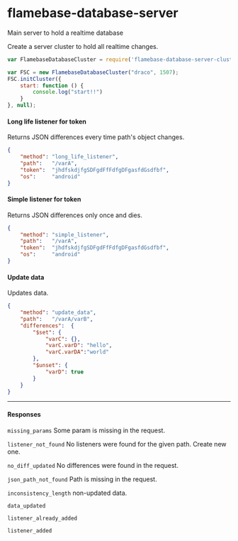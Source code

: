 # flamebase-database-server
Main server to hold a realtime database

Create a server cluster to hold all realtime changes.

```javascript
var FlamebaseDatabaseCluster = require('flamebase-database-server-cluster');

var FSC = new FlamebaseDatabaseCluster("draco", 1507);
FSC.initCluster({
    start: function () {
        console.log("start!!")
    }
}, null);
```


#### Long life listener for token

Returns JSON differences every time path's object changes.
```json
{
    "method": "long_life_listener",
    "path":   "/varA",
    "token":  "jhdfskdjfgSDFgdFfFdfgDFgasfdGsdfbf",
    "os":     "android"
}
```

#### Simple listener for token

Returns JSON differences only once and dies.
```json
{
    "method": "simple_listener",
    "path":   "/varA",
    "token":  "jhdfskdjfgSDFgdFfFdfgDFgasfdGsdfbf",
    "os":     "android"
}
```

#### Update data

Updates data.
```json
{
    "method": "update_data",
    "path":   "/varA/varB",
    "differences":  {
        "$set": {
            "varC": {},
            "varC.varD": "hello",
            "varC.varDA":"world"
        },
        "$unset": {
            "varD": true
        }
    }
}
```
_____

#### Responses

`missing_params` Some param is missing in the request.

`listener_not_found` No listeners were found for the given path. Create new one.

`no_diff_updated` No differences were found in the request.

`json_path_not_found` Path is missing in the request.

`inconsistency_length` non-updated data.

`data_updated`

`listener_already_added`

`listener_added`
